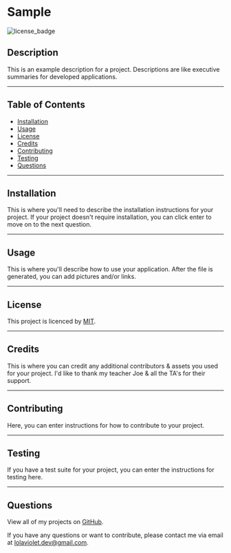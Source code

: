 # Sample
![license_badge](https://img.shields.io/badge/license-MIT-blueviolet)


## Description
This is an example description for a project. Descriptions are like executive summaries for developed applications. 

---

## Table of Contents
* [Installation](#installation)
* [Usage](#usage)
* [License](#license)
* [Credits](#credits)
* [Contributing](#contributing)
* [Testing](#testing)
* [Questions](#questions)

---

## Installation 
This is where you'll need to describe the installation instructions for your project. If your project doesn't require installation, you can click enter to move on to the next question. 

---

## Usage
This is where you'll describe how to use your application. After the file is generated, you can add pictures and/or links. 

---

## License
This project is licenced by [MIT](https://choosealicense.com/licenses/mit/).

---

## Credits
This is where you can credit any additional contributors & assets you used for your project. I'd like to thank my teacher Joe & all the TA's for their support. 

---

## Contributing
Here, you can enter instructions for how to contribute to your project. 

---

## Testing
If you have a test suite for your project, you can enter the instructions for testing here. 

---

## Questions
View all of my projects on [GitHub](https://github.com/lola-violet).

If you have any questions or want to contribute, please contact me via email at [lolaviolet.dev@gmail.com](mailto:lolaviolet.dev@gmail.com).